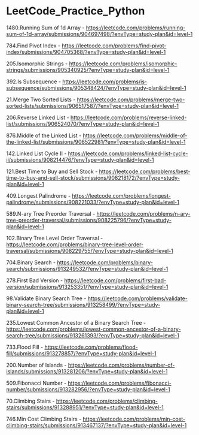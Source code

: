 # LeetCode_Practice_Python

1480.Running Sum of 1d Array - https://leetcode.com/problems/running-sum-of-1d-array/submissions/904697498/?envType=study-plan&id=level-1

784.Find Pivot Index - https://leetcode.com/problems/find-pivot-index/submissions/904705368/?envType=study-plan&id=level-1

205.Isomorphic Strings - https://leetcode.com/problems/isomorphic-strings/submissions/905340925/?envType=study-plan&id=level-1

392.Is Subsequence - https://leetcode.com/problems/is-subsequence/submissions/905348424/?envType=study-plan&id=level-1

21.Merge Two Sorted Lists - https://leetcode.com/problems/merge-two-sorted-lists/submissions/906517587/?envType=study-plan&id=level-1

206.Reverse Linked List - https://leetcode.com/problems/reverse-linked-list/submissions/906524070/?envType=study-plan&id=level-1

876.Middle of the Linked List - https://leetcode.com/problems/middle-of-the-linked-list/submissions/906522981/?envType=study-plan&id=level-1

142.Linked List Cycle II - https://leetcode.com/problems/linked-list-cycle-ii/submissions/908214476/?envType=study-plan&id=level-1

121.Best Time to Buy and Sell Stock - https://leetcode.com/problems/best-time-to-buy-and-sell-stock/submissions/908218172/?envType=study-plan&id=level-1

409.Longest Palindrome - https://leetcode.com/problems/longest-palindrome/submissions/908221033/?envType=study-plan&id=level-1

589.N-ary Tree Preorder Traversal - https://leetcode.com/problems/n-ary-tree-preorder-traversal/submissions/908225796/?envType=study-plan&id=level-1

102.Binary Tree Level Order Traversal - https://leetcode.com/problems/binary-tree-level-order-traversal/submissions/908229755/?envType=study-plan&id=level-1

704.Binary Search - https://leetcode.com/problems/binary-search/submissions/913249532/?envType=study-plan&id=level-1

278.First Bad Version - https://leetcode.com/problems/first-bad-version/submissions/913253351/?envType=study-plan&id=level-1

98.Validate Binary Search Tree - https://leetcode.com/problems/validate-binary-search-tree/submissions/913258499/?envType=study-plan&id=level-1

235.Lowest Common Ancestor of a Binary Search Tree - https://leetcode.com/problems/lowest-common-ancestor-of-a-binary-search-tree/submissions/913261393/?envType=study-plan&id=level-1

733.Flood Fill - https://leetcode.com/problems/flood-fill/submissions/913278857/?envType=study-plan&id=level-1

200.Number of Islands - https://leetcode.com/problems/number-of-islands/submissions/913281206/?envType=study-plan&id=level-1

509.Fibonacci Number - https://leetcode.com/problems/fibonacci-number/submissions/913282956/?envType=study-plan&id=level-1

70.Climbing Stairs - https://leetcode.com/problems/climbing-stairs/submissions/913288951/?envType=study-plan&id=level-1

746.Min Cost Climbing Stairs - https://leetcode.com/problems/min-cost-climbing-stairs/submissions/913467137/?envType=study-plan&id=level-1














